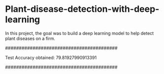 # Plant-disease-detection-with-deep-learning

In this project, the goal was to build a deep learning model to help detect plant diseases on a firm.

#########################################

Test Accuracy obtained: 79.81927990913391

#########################################
